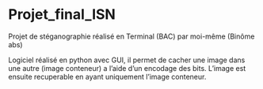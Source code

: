 # Projet_final_ISN
Projet de stéganographie réalisé en Terminal (BAC) par moi-même (Binôme abs)

Logiciel réalisé en python avec GUI, il permet de cacher une image dans une autre (image conteneur) a l’aide d’un encodage des bits.
L’image est ensuite recuperable en ayant uniquement l’image conteneur.
